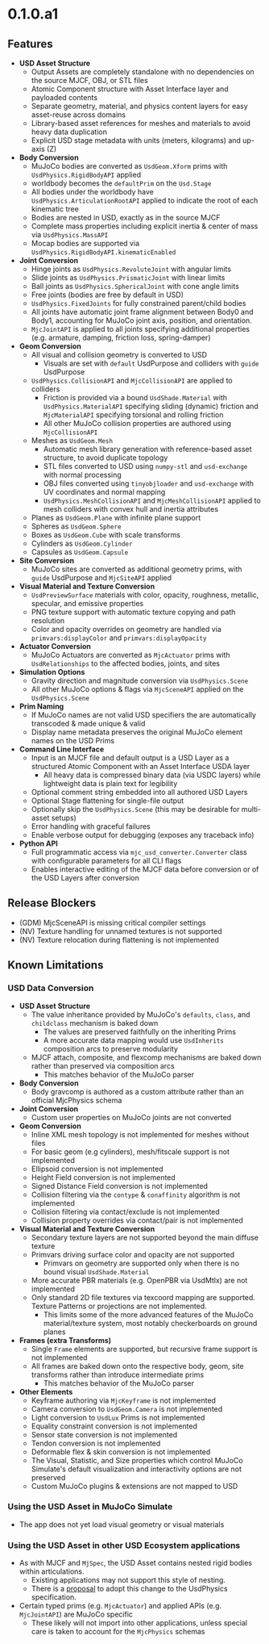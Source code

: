 # 0.1.0.a1

## Features

- **USD Asset Structure**
  - Output Assets are completely standalone with no dependencies on the source MJCF, OBJ, or STL files
  - Atomic Component structure with Asset Interface layer and payloaded contents
  - Separate geometry, material, and physics content layers for easy asset-reuse across domains
  - Library-based asset references for meshes and materials to avoid heavy data duplication
  - Explicit USD stage metadata with units (meters, kilograms) and up-axis (Z)
- **Body Conversion**
  - MuJoCo bodies are converted as `UsdGeom.Xform` prims with `UsdPhysics.RigidBodyAPI` applied
  - worldbody becomes the `defaultPrim` on the `Usd.Stage`
  - All bodies under the worldbody have `UsdPhysics.ArticulationRootAPI` applied to indicate the root of each kinematic tree
  - Bodies are nested in USD, exactly as in the source MJCF
  - Complete mass properties including explicit inertia & center of mass via `UsdPhysics.MassAPI`
  - Mocap bodies are supported via `UsdPhysics.RigidBodyAPI.kinematicEnabled`
- **Joint Conversion**
  - Hinge joints as `UsdPhysics.RevoluteJoint` with angular limits
  - Slide joints as `UsdPhysics.PrismaticJoint` with linear limits
  - Ball joints as `UsdPhysics.SphericalJoint` with cone angle limits
  - Free joints (bodies are free by default in USD)
  - `UsdPhysics.FixedJoints` for fully constrained parent/child bodies
  - All joints have automatic joint frame alignment between Body0 and Body1, accounting for MuJoCo joint axis, position, and orientation.
  - `MjcJointAPI` is applied to all joints specifying additional properties (e.g. armature, damping, friction loss, spring-damper)
- **Geom Conversion**
  - All visual and collision geometry is converted to USD
    - Visuals are set with `default` UsdPurpose and colliders with `guide` UsdPurpose
  - `UsdPhysics.CollisionAPI` and `MjcCollisionAPI` are applied to colliders
      - Friction is provided via a bound `UsdShade.Material` with `UsdPhysics.MaterialAPI` specifying sliding (dynamic) friction
        and `MjcMaterialAPI` specifying torsional and rolling friction
      - All other MuJoCo collision properties are authored using `MjcCollisionAPI`
  - Meshes as `UsdGeom.Mesh`
    - Automatic mesh library generation with reference-based asset structure, to avoid duplicate topology
    - STL files converted to USD using `numpy-stl` and `usd-exchange` with normal processing
    - OBJ files converted using `tinyobjloader` and `usd-exchange` with UV coordinates and normal mapping
    - `UsdPhysics.MeshCollisionAPI` and `MjcMeshCollisionAPI` applied to mesh colliders with convex hull and inertia attributes
  - Planes as `UsdGeom.Plane` with infinite plane support
  - Spheres as `UsdGeom.Sphere`
  - Boxes as `UsdGeom.Cube` with scale transforms
  - Cylinders as `UsdGeom.Cylinder`
  - Capsules as `UsdGeom.Capsule`
- **Site Conversion**
  - MuJoCo sites are converted as additional geometry prims, with `guide` UsdPurpose and `MjcSiteAPI` applied
- **Visual Material and Texture Conversion**
  - `UsdPreviewSurface` materials with color, opacity, roughness, metallic, specular, and emissive properties
  - PNG texture support with automatic texture copying and path resolution
  - Color and opacity overrides on geometry are handled via `primvars:displayColor` and `primvars:displayOpacity`
- **Actuator Conversion**
  - MuJoCo Actuators are converted as `MjcActuator` prims with `UsdRelationships` to the affected bodies, joints, and sites
- **Simulation Options**
  - Gravity direction and magnitude conversion via `UsdPhysics.Scene`
  - All other MuJoCo options & flags via `MjcSceneAPI` applied on the `UsdPhysics.Scene`
- **Prim Naming**
  - If MuJoCo names are not valid USD specifiers the are automatically transcoded & made unique & valid
  - Display name metadata preserves the original MuJoCo element names on the USD Prims
- **Command Line Interface**
  - Input is an MJCF file and default output is a USD Layer as a structured Atomic Component with an Asset Interface USDA layer
    - All heavy data is compressed binary data (via USDC layers) while lightweight data is plain text for legibility
  - Optional comment string embedded into all authored USD Layers
  - Optional Stage flattening for single-file output
  - Optionally skip the `UsdPhysics.Scene` (this may be desirable for multi-asset setups)
  - Error handling with graceful failures
  - Enable verbose output for debugging (exposes any traceback info)
- **Python API**
  - Full programmatic access via `mjc_usd_converter.Converter` class with configurable parameters for all CLI flags
  - Enables interactive editing of the MJCF data before conversion or of the USD Layers after conversion

## Release Blockers

- (GDM) MjcSceneAPI is missing critical compiler settings
- (NV) Texture handling for unnamed textures is not supported
- (NV) Texture relocation during flattening is not implemented

## Known Limitations

### USD Data Conversion

- **USD Asset Structure**
  - The value inheritance provided by MuJoCo's `defaults`, `class`, and `childclass` mechanism is baked down
    - The values are preserved faithfully on the inheriting Prims
    - A more accurate data mapping would use `UsdInherits` composition arcs to preserve modularity
  - MJCF attach, composite, and flexcomp mechanisms are baked down rather than preserved via composition arcs
    - This matches behavior of the MuJoCo parser
- **Body Conversion**
  - Body gravcomp is authored as a custom attribute rather than an official MjcPhysics schema
- **Joint Conversion**
  - Custom user properties on MuJoCo joints are not converted
- **Geom Conversion**
  - Inline XML mesh topology is not implemented for meshes without files
  - For basic geom (e.g cylinders), mesh/fitscale support is not implemented
  - Ellipsoid conversion is not implemented
  - Height Field conversion is not implemented
  - Signed Distance Field conversion is not implemented
  - Collision filtering via the `contype` & `conaffinity` algorithm is not implemented
  - Collision filtering via contact/exclude is not implemented
  - Collision property overrides via contact/pair is not implemented
- **Visual Material and Texture Conversion**
  - Secondary texture layers are not supported beyond the main diffuse texture
  - Primvars driving surface color and opacity are not supported
    - Primvars on geometry are supported only when there is no bound visual `UsdShade.Material`
  - More accurate PBR materials (e.g. OpenPBR via UsdMtlx) are not implemented
  - Only standard 2D file textures via texcoord mapping are supported. Texture Patterns or projections are not implemented.
    - This limits some of the more advanced features of the MuJoCo material/texture system, most notably checkerboards on ground planes
- **Frames (extra Transforms)**
  - Single `Frame` elements are supported, but recursive frame support is not implemented
  - All frames are baked down onto the respective body, geom, site transforms rather than introduce intermediate prims
    - This matches behavior of the MuJoCo parser
- **Other Elements**
  - Keyframe authoring via `MjcKeyframe` is not implemented
  - Camera conversion to `UsdGeom.Camera` is not implemented
  - Light conversion to `UsdLux` Prims is not implemented
  - Equality constraint conversion is not implemented
  - Sensor state conversion is not implemented
  - Tendon conversion is not implemented
  - Deformable flex & skin conversion is not implemented
  - The Visual, Statistic, and Size properties which control MuJoCo Simulate's default visualization and interactivity options are not preserved
  - Custom MuJoCo plugins & extensions are not mapped to USD

### Using the USD Asset in MuJoCo Simulate

- The app does not yet load visual geometry or visual materials

### Using the USD Asset in other USD Ecosystem applications

- As with MJCF and `MjSpec`, the USD Asset contains nested rigid bodies within articulations.
  - Existing applications may not support this style of nesting.
  - There is a [proposal](https://github.com/PixarAnimationStudios/OpenUSD-proposals/pull/82) to adopt this change to the UsdPhysics specification.
- Certain typed prims (e.g. `MjcActuator`) and applied APIs (e.g. `MjcJointAPI`) are MuJoCo specific
  - These likely will not import into other applications, unless special care is taken to account for the `MjcPhysics` schemas
